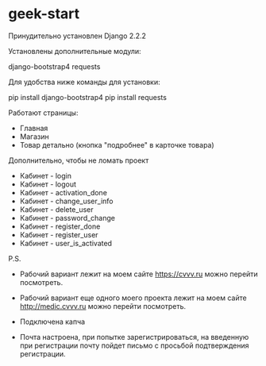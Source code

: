# geek-start
Принудительно установлен Django 2.2.2

Установлены дополнительные модули:

django-bootstrap4
requests

Для удобства ниже команды для установки:

pip install django-bootstrap4
pip install requests


Работают страницы:
- Главная
- Магазин
- Товар детально (кнопка "подробнее" в карточке товара)

Дополнительно, чтобы не ломать проект
- Кабинет - login
- Кабинет - logout
- Кабинет - activation_done
- Кабинет - change_user_info
- Кабинет - delete_user
- Кабинет - password_change
- Кабинет - register_done
- Кабинет - register_user
- Кабинет - user_is_activated

P.S.
- Рабочий вариант лежит на моем сайте https://cvvv.ru можно перейти посмотреть.
- Рабочий вариант еще одного моего проекта лежит на моем сайте http://medic.cvvv.ru можно перейти посмотреть.

- Подключена капча
- Почта настроена, при попытке зарегистрироваться, на введенную при регистрации почту пойдет письмо с просьбой подтверждения регистрации.

